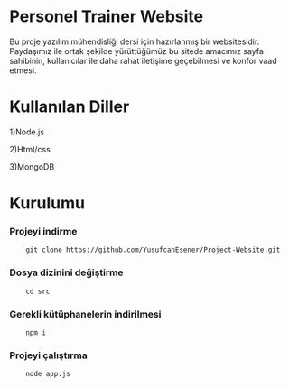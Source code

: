 
# Personel Trainer Website 

Bu proje yazılım mühendisliği dersi için hazırlanmış bir websitesidir. Paydaşımız ile ortak şekilde yürüttüğümüz bu sitede amacımız sayfa sahibinin, kullanıcılar ile daha rahat iletişime geçebilmesi ve konfor vaad etmesi.


# Kullanılan Diller
1)Node.js

2)Html/css

3)MongoDB

# Kurulumu



### Projeyi indirme
```
    git clone https://github.com/YusufcanEsener/Project-Website.git
```
### Dosya dizinini değiştirme
```
    cd src
```

### Gerekli kütüphanelerin indirilmesi
```
    npm i
```

### Projeyi çalıştırma
```
    node app.js
```

  
